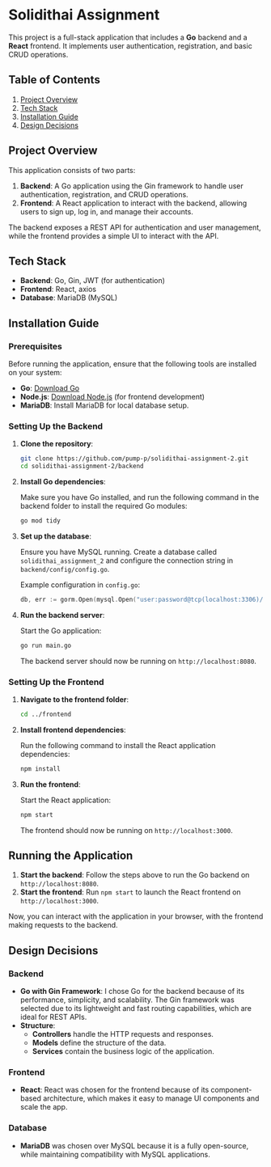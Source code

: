
# Solidithai Assignment

This project is a full-stack application that includes a **Go** backend and a **React** frontend. It implements user authentication, registration, and basic CRUD operations.

## Table of Contents

1. [Project Overview](#project-overview)
2. [Tech Stack](#tech-stack)
3. [Installation Guide](#installation-guide)
4. [Design Decisions](#design-decisions)

## Project Overview

This application consists of two parts:
1. **Backend**: A Go application using the Gin framework to handle user authentication, registration, and CRUD operations.
2. **Frontend**: A React application to interact with the backend, allowing users to sign up, log in, and manage their accounts.

The backend exposes a REST API for authentication and user management, while the frontend provides a simple UI to interact with the API.

## Tech Stack

- **Backend**: Go, Gin, JWT (for authentication)
- **Frontend**: React, axios
- **Database**: MariaDB (MySQL)

## Installation Guide

### Prerequisites

Before running the application, ensure that the following tools are installed on your system:

- **Go**: [Download Go](https://golang.org/dl/)
- **Node.js**: [Download Node.js](https://nodejs.org/) (for frontend development)
- **MariaDB**: Install MariaDB for local database setup.

### Setting Up the Backend

1. **Clone the repository**:

   ```bash
   git clone https://github.com/pump-p/solidithai-assignment-2.git
   cd solidithai-assignment-2/backend
   ```

2. **Install Go dependencies**:

   Make sure you have Go installed, and run the following command in the backend folder to install the required Go modules:

   ```bash
   go mod tidy
   ```

3. **Set up the database**:

   Ensure you have MySQL running. Create a database called `solidithai_assignment_2` and configure the connection string in `backend/config/config.go`.

   Example configuration in `config.go`:
   ```go
   db, err := gorm.Open(mysql.Open("user:password@tcp(localhost:3306)/solidithai_assignment_2"), &gorm.Config{})
   ```

4. **Run the backend server**:

   Start the Go application:

   ```bash
   go run main.go
   ```

   The backend server should now be running on `http://localhost:8080`.

### Setting Up the Frontend

1. **Navigate to the frontend folder**:

   ```bash
   cd ../frontend
   ```

2. **Install frontend dependencies**:

   Run the following command to install the React application dependencies:

   ```bash
   npm install
   ```

3. **Run the frontend**:

   Start the React application:

   ```bash
   npm start
   ```

   The frontend should now be running on `http://localhost:3000`.

## Running the Application

1. **Start the backend**: Follow the steps above to run the Go backend on `http://localhost:8080`.
2. **Start the frontend**: Run `npm start` to launch the React frontend on `http://localhost:3000`.

Now, you can interact with the application in your browser, with the frontend making requests to the backend.

## Design Decisions

### Backend

- **Go with Gin Framework**: I chose Go for the backend because of its performance, simplicity, and scalability. The Gin framework was selected due to its lightweight and fast routing capabilities, which are ideal for REST APIs.
- **Structure**:
  - **Controllers** handle the HTTP requests and responses.
  - **Models** define the structure of the data.
  - **Services** contain the business logic of the application.

### Frontend

- **React**: React was chosen for the frontend because of its component-based architecture, which makes it easy to manage UI components and scale the app.

### Database

- **MariaDB** was chosen over MySQL because it is a fully open-source, while maintaining compatibility with MySQL applications.
